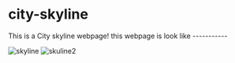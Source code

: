 # city-skyline
This is a City skyline webpage! 
this webpage is look like ----------- 

![skyline](https://github.com/AbdullaAlHarun/city-skyline/assets/142358355/eebe3989-b617-4ba0-9768-6773e582f2ba)
![skuline2](https://github.com/AbdullaAlHarun/city-skyline/assets/142358355/6e694835-ef54-4282-b243-f6f6ea85191b)
